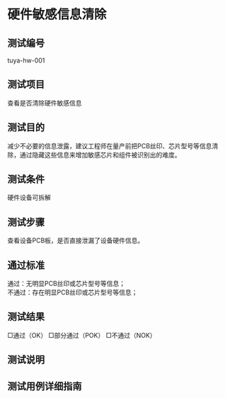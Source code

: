# 硬件敏感信息清除
## 测试编号
tuya-hw-001

## 测试项目
查看是否清除硬件敏感信息
## 测试目的
减少不必要的信息泄露，建议工程师在量产前把PCB丝印、芯片型号等信息清除，通过隐藏这些信息来增加敏感芯片和组件被识别出的难度。

## 测试条件
硬件设备可拆解

## 测试步骤
查看设备PCB板，是否直接泄漏了设备硬件信息。

## 通过标准
通过：无明显PCB丝印或芯片型号等信息；  
不通过：存在明显PCB丝印或芯片型号等信息；

## 测试结果
□通过（OK） □部分通过（POK） □不通过（NOK）

## 测试说明
  
  
## 测试用例详细指南


